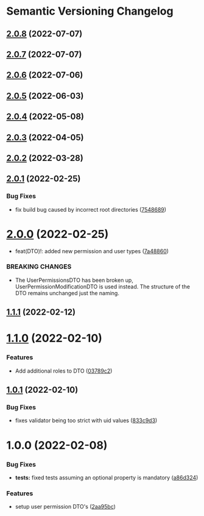 # Semantic Versioning Changelog

## [2.0.8](https://github.com/SHSUSAC/subman2-common-api/compare/v2.0.7...v2.0.8) (2022-07-07)

## [2.0.7](https://github.com/SHSUSAC/subman2-common-api/compare/v2.0.6...v2.0.7) (2022-07-07)

## [2.0.6](https://github.com/SHSUSAC/subman2-common-api/compare/v2.0.5...v2.0.6) (2022-07-06)

## [2.0.5](https://github.com/SHSUSAC/subman2-common-api/compare/v2.0.4...v2.0.5) (2022-06-03)

## [2.0.4](https://github.com/SHSUSAC/subman2-common-api/compare/v2.0.3...v2.0.4) (2022-05-08)

## [2.0.3](https://github.com/SHSUSAC/subman2-common-api/compare/v2.0.2...v2.0.3) (2022-04-05)

## [2.0.2](https://github.com/SHSUSAC/subman2-common-api/compare/v2.0.1...v2.0.2) (2022-03-28)

## [2.0.1](https://github.com/SHSUSAC/subman2-common-api/compare/v2.0.0...v2.0.1) (2022-02-25)


### Bug Fixes

* fix build bug caused by incorrect root directories ([7548689](https://github.com/SHSUSAC/subman2-common-api/commit/75486894063c6a08dce7751bc7824037465198a3))

# [2.0.0](https://github.com/SHSUSAC/subman2-common-api/compare/v1.1.1...v2.0.0) (2022-02-25)


* feat(DTO)!: added new permission and user types ([7a48860](https://github.com/SHSUSAC/subman2-common-api/commit/7a48860f2eb39072eec2c0d8ec726d1fe9b3d662))


### BREAKING CHANGES

* The UserPermissionsDTO has been broken up, UserPermissionModificationDTO is used instead. The structure of the DTO remains unchanged just the naming.

## [1.1.1](https://github.com/SHSUSAC/subman2-common-api/compare/v1.1.0...v1.1.1) (2022-02-12)

# [1.1.0](https://github.com/SHSUSAC/subman2-common-api/compare/v1.0.1...v1.1.0) (2022-02-10)


### Features

* Add additional roles to DTO ([03789c2](https://github.com/SHSUSAC/subman2-common-api/commit/03789c2ec4bdcf4196dc3b15e8f8600825d6ed66))

## [1.0.1](https://github.com/SHSUSAC/subman2-common-api/compare/v1.0.0...v1.0.1) (2022-02-10)


### Bug Fixes

* fixes validator being too strict with uid values ([833c9d3](https://github.com/SHSUSAC/subman2-common-api/commit/833c9d37c68e9d6d14369fa4a078ece166772a45))

# 1.0.0 (2022-02-08)


### Bug Fixes

* **tests:** fixed tests assuming an optional property is mandatory ([a86d324](https://github.com/SHSUSAC/subman2-common-api/commit/a86d324800ed64c54a67cbe782b9cb068d4152dc))


### Features

* setup user permission DTO's ([2aa95bc](https://github.com/SHSUSAC/subman2-common-api/commit/2aa95bca647119ba1d7e7e8347b14357209c7708))
